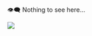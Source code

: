 👁‍🗨 Nothing to see here...

![](https://cdn.discordapp.com/attachments/279226568964833281/850715560757297172/quality_github.gif)
